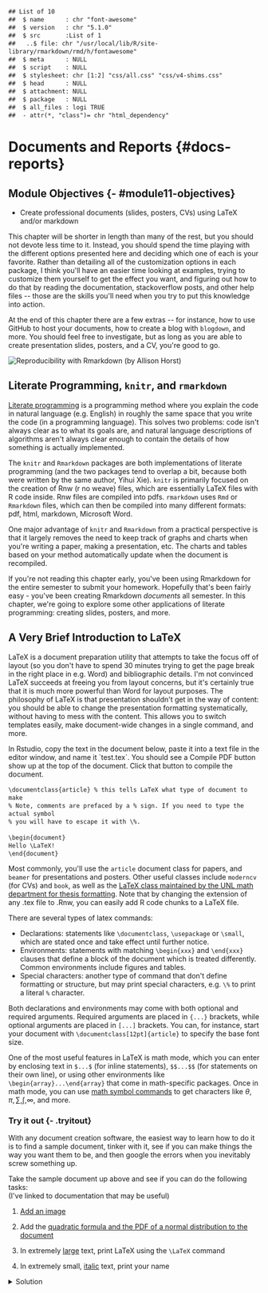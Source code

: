 



```
## List of 10
##  $ name      : chr "font-awesome"
##  $ version   : chr "5.1.0"
##  $ src       :List of 1
##   ..$ file: chr "/usr/local/lib/R/site-library/rmarkdown/rmd/h/fontawesome"
##  $ meta      : NULL
##  $ script    : NULL
##  $ stylesheet: chr [1:2] "css/all.css" "css/v4-shims.css"
##  $ head      : NULL
##  $ attachment: NULL
##  $ package   : NULL
##  $ all_files : logi TRUE
##  - attr(*, "class")= chr "html_dependency"
```






# Documents and Reports {#docs-reports}

## Module Objectives  {- #module11-objectives}

- Create professional documents (slides, posters, CVs) using LaTeX and/or markdown

This chapter will be shorter in length than many of the rest, but you should not devote less time to it. Instead, you should spend the time playing with the different options presented here and deciding which one of each is your favorite. Rather than detailing all of the customization options in each package, I think you'll have an easier time looking at examples, trying to customize them yourself to get the effect you want, and figuring out how to do that by reading the documentation, stackoverflow posts, and other help files -- those are the skills you'll need when you try to put this knowledge into action. 

At the end of this chapter there are a few extras -- for instance, how to use GitHub to host your documents, how to create a blog with `blogdown`, and more. You should feel free to investigate, but as long as you are able to create presentation slides, posters, and a CV, you're good to go. 

![Reproducibility with Rmarkdown (by Allison Horst)](https://raw.githubusercontent.com/allisonhorst/stats-illustrations/master/rstats-artwork/reproducibility_court.png)

## Literate Programming, `knitr`, and `rmarkdown`

[Literate programming](https://en.wikipedia.org/wiki/Literate_programming) is a programming method where you explain the code in natural language (e.g. English) in roughly the same space that you write the code (in a programming language). This solves two problems: code isn't always clear as to what its goals are, and natural language descriptions of algorithms aren't always clear enough to contain the details of  how something is actually implemented.

The `knitr` and `Rmarkdown` packages are both implementations of literate programming (and the two packages tend to overlap a bit, because both were written by the same author, Yihui Xie). `knitr` is primarily focused on the creation of Rnw (r no weave) files, which are essentially LaTeX files with R code inside. Rnw files are compiled into pdfs.  `rmarkdown` uses `Rmd` or `Rmarkdown` files, which  can then be compiled into many different formats: pdf, html, markdown, Microsoft Word. 

One major advantage of `knitr` and `Rmarkdown` from a practical perspective is that it largely removes the need to keep track of graphs and charts when you're writing a paper, making a presentation, etc. The charts and tables based on your method automatically update when the document is recompiled. 

If you're not reading this chapter early, you've been using Rmarkdown for the entire semester to submit your homework. Hopefully that's been fairly easy - you've been creating Rmarkdown *documents* all semester. In this chapter, we're going to explore some other applications of literate programming: creating slides, posters, and more. 

## A Very Brief Introduction to LaTeX

LaTeX is a document preparation utility that attempts to take the focus off of layout (so you don't have to spend 30 minutes trying to get the page break in the right place in e.g. Word) and bibliographic details. I'm not convinced LaTeX succeeds at freeing you from layout concerns, but it's certainly true that it is much more powerful than Word for  layout purposes. The philosophy of LaTeX is that presentation shouldn't get in the way of content: you should be able to change the presentation formatting systematically, without having to mess with the content. This allows you to switch templates easily, make document-wide changes in a single command, and more. 

<div class="tryitout">
In Rstudio, copy the text in the document below, paste it into a text file in the editor window, and name it `test.tex`. You should see a Compile PDF button show up at the top of the document. Click that button to compile the document. 

```
\documentclass{article} % this tells LaTeX what type of document to make 
% Note, comments are prefaced by a % sign. If you need to type the actual symbol
% you will have to escape it with \%.

\begin{document}
Hello \LaTeX!
\end{document}
```
</div>

Most commonly, you'll use the `article` document class for papers, and `beamer` for presentations and posters. Other useful classes include `moderncv` (for CVs) and `book`, as well as the [LaTeX class maintained by the UNL math department for thesis formatting](https://www.math.unl.edu/graduate/nuthesis/nuthesis.zip). Note that by changing the extension of any .tex file to .Rnw,  you can easily add R code chunks to a LaTeX file. 

There are several types of latex commands: 

- Declarations: statements like `\documentclass`, `\usepackage` or `\small`, which are stated once and take effect until further notice. 
- Environments: statements with matching `\begin{xxx}` and `\end{xxx}` clauses that define a block of the document which is treated differently. Common environments include figures and tables. 
- Special characters: another type of command that don't define formatting or structure, but may print special characters, e.g. `\%` to print a literal `%` character.

Both declarations and environments may come with  both optional and required arguments. Required arguments are placed in `{...}` brackets, while optional arguments are placed in `[...]` brackets. You can, for instance, start your document with `\documentclass[12pt]{article}` to specify the base font size. 

One of the most useful features in LaTeX is math mode, which you can enter by enclosing text in `$...$` (for inline statements), `$$...$$` (for statements on their own  line), or using other environments like `\begin{array}...\end{array}` that come in math-specific packages. Once in math mode, you can use [math symbol commands](https://www.caam.rice.edu/~heinken/latex/symbols.pdf) to get characters like $\theta, \pi, \sum, \int, \infty$, and more. 

### Try it out {- .tryitout}
With any document creation software, the easiest way to learn how to do it is to find a sample document, tinker with it, see if you can make things the way you want them to be, and then google the errors when you inevitably screw something up.

Take the sample document up above and see if you can do the following tasks:    
(I've linked to documentation that may be useful)

1. [Add an image](https://www.overleaf.com/learn/latex/Inserting_Images)

2. Add the [quadratic formula and the PDF of a normal distribution to the document](https://www.overleaf.com/learn/latex/Mathematical_expressions)

3. In extremely [large](https://www.overleaf.com/learn/latex/Font_sizes,_families,_and_styles) text, print LaTeX using the `\LaTeX` command

4. In extremely small, [italic](https://www.overleaf.com/learn/latex/Bold,_italics_and_underlining) text, print your name

<details><summary>Solution</summary>
```
\documentclass{article} % this tells LaTeX what type of document to make 

% Add the graphicx package so that we can include images
\usepackage{graphicx}

\begin{document}
Hello \LaTeX!

% Include a figure
\begin{figure}[h]
\centering
\includegraphics[width=.5\textwidth]{../image/IllusoryContour.png}
\caption{Illusory contour image}
\end{figure}

% Add the quadratic formula and the normal PDF to the document
$y = ax^2 + bx + c$ can be solved to get $$x = \frac{-b \pm \sqrt{b^2 - 4ac}}{2a}$$

The PDF of a normal distribution is $$f(x | \mu, \sigma) = \frac{1}{\sigma\sqrt{2\pi}} e^{-\frac{(x - \mu)^2}{2\sigma^2}}$$

% In extremely large text, print \LaTeX

\Huge\LaTeX

% In extremely small italic text, print your name

\tiny\emph{Your name}

\end{document}
```

You can see the compiled pdf [here](other/test.pdf).
</details>

### Knitr

R code chunks are embedded in LaTeX documents using:
```
% start of chunk
<<chunk-name, ...options...>>=

@
% end of chunk
```

You can embed numerical results inline using `\Sexpr{...}` where your R code goes in the `...`. 

Unfortunately, knitr does not work with SAS... for that, you'll need Rmarkdown (or you can use a Jupyter notebook). 

#### How this works {-}

To compile a Rnw document, knitr first runs all of the R code, generating any figures or tables or text output for each chunk. For each chunk, knitr  replaces the chunk code with LaTeX code to include the results; the result of this operation is saved to a tex file. Once the tex file is created, knitr compiles the tex file into a pdf.


## Slides

### Beamer (LaTeX) and knitr

[Beamer](https://www.overleaf.com/learn/latex/beamer) is a powerful LaTeX class which allows you to create slides. The only change necessary to turn a beamer slide deck into a knitr slide deck is to add `fragile` as an option to any slide with verbatim content.

You can also create Beamer slides with Rmarkdown. [Example presentation](http://svmiller.com/rmarkdown-example.pdf). Standard tradeoffs (formatting details vs. document complexity) apply.

#### Try it out {- .tryitout}

Download and compile [beamer-demo.Rnw](other/beamer-demo.Rnw). 

What happens when you remove the `[fragile]` from each frame declaration?

Can you change the theme of the presentation?

Add another slide, and on that slide, show an appropriate style ggplot2 graph of the distribution of board game ratings, reading in the board game ratings using the following code:

```r
board_games <- readr::read_csv("https://raw.githubusercontent.com/rfordatascience/tidytuesday/master/data/2019/2019-03-12/board_games.csv")
```

[Karl Broman has a set of slides that show how to use beamer + knitr to make reproducible slides with notes.](https://kbroman.org/Tools4RR/assets/lectures/12_talks_posters_withnotes.pdf)

You can also create Beamer slides using Rmarkdown, if you want, but you'll probably have more control over the fine  details if you go straight to the Rnw file without going through Rmd first. It's a trade-off -- the file will probably be simpler in Rmarkdown, but you won't have nearly as much control.

### HTML slides

RStudio has a host of other options for html slide presentations. There are some definite advantages to HTML presentations: they're easy to share (via URL), you can add gifs, emojis, and interactive graphics, and you can set up github to host the presentations as well^[I have a repository for all of the presentations I've given, and I use github pages to render the html presentations. Very easy, convenient, and I never have to carry a flash drive around]. 

The downside to HTML slides is that there are approximately 100000 different javascript libraries that create HTML slides, and all of them have different capabilities. Many of these libraries have R extensions that will let you create Rmarkdown slides, but they each have slightly different markdown syntax and capabilities.

![Slide options available by default in RStudio](image/Rmarkdown_slide_options.png)

You can get the [full details](https://bookdown.org/yihui/rmarkdown/presentations.html) of any fully supported slide class in Rmarkdown by looking at the Rmarkdown book, which is freely available online. These guidelines will give you specifics about how to customize slides, add incremental information, change  transitions, print your slides to PDF, and include speaker notes. 

It should be relatively straightforward to create an ioslides or slidy presentation, given that you've been using Rmarkdown all semester. From some reading, it seems as if [slidy has more options, but ioslides is simpler to use](https://yintingchou.com/posts/ioslides-vs-slidify-in-r-markdown-presentation/).

However, the library I prefer at the moment is [`xaringan`](https://bookdown.org/yihui/rmarkdown/xaringan.html), which is a package written by  Yihui Xie (same guy that wrote rmarkdown/knitr). If you install the `xaringan` package, you can easily create a xaringan presentation by selecting the "From Template" option in the "New R markdown" window (shown above). Yihui has an excellent [blog post](https://yihui.org/en/2017/08/why-xaringan-remark-js/) describing the features of xaringan that aren't found in other libraries.

Rather than repeat the documentation for each slide package in this document, I think it is probably easier just to link you to the documentation and a sample presentation for each option. 

- [ioslides](https://bookdown.org/yihui/rmarkdown/ioslides-presentation.html) [Example presentation](https://github.com/rstudio/ShinyDeveloperConference/tree/master/Debugging)
- [slidy](https://bookdown.org/yihui/rmarkdown/slidy-presentation.html) [Example presentation](https://rpubs.com/sdplus/vulcan74)
- [xaringan](https://bookdown.org/yihui/rmarkdown/xaringan.html) [Example presentation](https://slides.yihui.org/xaringan/#1), [Example presentation 2 using UNL CSS theme](http://srvanderplas.github.io/Presentations/2020-DSSV/index.html#1)
- [reveal.js](https://bookdown.org/yihui/rmarkdown/revealjs.html) [Example presentation](https://github.com/rstudio/ShinyDeveloperConference/tree/master/Reactivity)



If you're familiar with CSS (or happier tinkering to get the look of something exactly right) then `xaringan` is an excellent full-featured option. 

A nice feature of reveal.js presentations (my favorite option before `xaringan`) is support for 2D slide layouts, so you can have multiple sections in your presentation, and move vertically through each section, or horizontally between sections. That is useful for presentations where you may not plan on covering everything, but where you want to have all of the information available if necessary. I relied heavily on that during my PhD prelim and defense. 

### Try it out {- .tryitout}
Take a few minutes and try each of them out to see what feels right to you. Each one has a slightly different "flavor" of Rmarkdown, so read through the example to get a sense for what is different.


## Posters

Posters are another common vehicle for presenting academic project results. Because posters are typically printed on paper or fabric, the standard file format is still PDF. With that said, a number of HTML poster options exist and seem to be relatively well polished^[See [this list of Rmarkdown poster options](https://gist.github.com/Pakillo/4854e5d760351206084f6be8abe476b2).], and some have PDF export capabilities so that you can have the best of both worlds - interactivity online, and static, stable PDF exports as well.

### LaTeX

[Overleaf has a fantastic gallery of posters made in LaTeX](https://www.overleaf.com/gallery/tagged/poster). 

There are several LaTeX options for making scientific posters: baposter, beamerposter, tikzposter are among the most common. We'll focus on `beamerposter` here, but you are free to explore the other poster classes at will. As with beamer, you can easily integrate knitr code chunks into a document, so that you are generating your images reproducibly. 

Basic code for a poster in beamer (along with the necessary style files) that I've minimally customized to meet UNL branding requirements can be found [here](other/beamer_poster/beamer_poster.zip). 

#### Try it out {- .tryitout}

Download the beamer template and do the following: 

1. Change the 3-column span box to a 2-column span box. 
2. Make the "Block Colors" box purple
3. Move the References block up to fill the 4th column.

### Posterdown

To start, install posterdown with `install.packages("posterdown")`. 

![Use the RStudio menu to create a posterdown presentation file -- with a prefilled template](video/Rstudio-posterdown-setup.gif)

I have provided an example posterdown theme [here](other/posterdown/posterdown.zip). You can also find the additional customization options [here](https://github.com/brentthorne/posterdown/wiki/posterdown_html). As with other markdown items, you can customize things even more using CSS. The nice thing about HTML posters, though, is that you can directly [link to them](other/posterdown/index.html). 

You can also print a poster to PDF by running the following command: `pagedown::chrome_print("myfile.Rmd")`. See the [pdf version of my customized UNL-themed poster](other/posterdown/index.pdf). 

### Pagedown

The `pagedown` package also has a couple of poster templates, including [poster-relaxed](https://pagedown.rbind.io/poster-relaxed) and [poster-jacobs](https://user-images.githubusercontent.com/163582/49780277-7b326780-fcd3-11e8-9eb6-69e46292158c.png). 

There are also templates for letters, business cards, and more in pagedown, if you're feeling ambitious.


#### Try it out {- .tryitout}

Download the pagedown template and do the following: 

1. Change the 3-column layout to 4 columns. Adjust the breaks ({.mybreak}) accordingly to make the poster look good.
2. Make the 2nd-level headers #249ab5 (cerulean)
3. Move the References block to the 4th column.
4. Print your poster to a PDF

## Resume/CV

You can also create resumes and CVs in markdown and LaTeX. There is no real substitute for playing around with these classes, but I really like [moderncv](http://www.latextemplates.com/template/moderncv-cv-and-cover-letter) in LaTeX^[You can see my highly customized version [here](https://github.com/srvanderplas/CV), with timelines and numbered publications. It has to be compiled multiple times to get everything right, though.]


Pagedown also comes with a html resume template (Use the menu -> Rmarkdown -> From Template -> HTML Resume) that can be printed to html and pdf simultaneously. There is also the `vitae` package, which has even more templates, integration with other packages/sites, and more.^[At this point, the biggest reason I haven't switched to HTML is that I really like my timeline CV and I don't have enough time to fiddle with it more.]



## Using Github Pages

Github will host HTML content for you using Github pages (case in point: this textbook). This means you can version control your content (for instance, presentations or your CV) and have GitHub do the hosting (so you don't have to find a webserver, buy a domain name, etc). 

1. Create a new repository named username.github.io
2. Clone your repository
3. Add an index.html file (this can be anything, e.g. a text file that says "hello world", so long as it has an extension of html) and push your changes
4. Go to https://username.github.io 

![How to set up github pages to host your own content](video/Github-pages-setup.gif)
([YouTube Link](https://youtu.be/L8AWVUs817k))

Github will render any README.md file as actual HTML; it will also allow you to host straight HTML pages. By default, the README file is rendered first, but in subsequent directories, a file named index.html will be rendered as the "home page" for the subdirectory, if you have such a file. Otherwise you'll have to know the file name.

I tend to separate things out into separate repositories, but you can host HTML content on other repositories too, by enabling github pages in the repository settings. On my personal page, I have repositories for my CV, Presentations^[I've been putting my presentations on Github since 2014, so it has a pretty good record of every set of slides I've created for anything important (and many not-so-important things as well). I highly recommend this strategy - by storing everything online, you make it very easy to share your work with others, very easy to reference later, and more importantly, easy for you to find in 3 years when you need that one specific picture.], etc. Each repository that has pages enabled can be accessed via srvanderplas.github.io/\<repository name\>/\<repository file path\>. So, to see my unl-stat850 repository, you'd go to https://srvanderplas.github.io/unl-stat850/ (but you're already there!). 

![Enable github pages in a separate repository](video/Github-pages-repo.gif)
([YouTube Link](https://youtu.be/A1Gu7vqZqeg))

This mechanism provides a very convenient way to showcase your work, share information with collaborators, and more - instead of sending files, you can send a URL and no one has to download anything overtly. 

If you want to track your Rmarkdown code and then render the output to a separate folder, you can use the docs/ folder. Github has this as an option as well -- where we selected "master" branch above, we would select "docs/" instead (it's greyed out b/c there isn't a docs folder in the repo). That is how this book is hosted - the book compiles to the docs/ folder, and that way the book is rendered in final form and you don't have to see all of the other crud that is in the repository. 

## References

There are many other XXXdown packages, including

- [`blogdown`](https://bookdown.org/yihui/blogdown/)
- [`bookdown`](https://bookdown.org/yihui/bookdown/) (what I'm using to make this book)
- [`pkgdown`](https://pkgdown.r-lib.org/) (to easily build documentation websites for R packages)

- ROpenSci tutorial: How to set up [hosting on github](https://ropenscilabs.github.io/actions_sandbox/websites-using-pkgdown-bookdown-and-blogdown.html)

- [liftr](https://nanx.me/talks/jsm2018-liftr-nanxiao.pdf) - use Docker to make persistently reproducible documents
